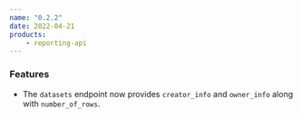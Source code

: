 ```yaml
---
name: "0.2.2"
date: 2022-04-21
products:
    - reporting-api
---
```

### Features

- The `datasets` endpoint now provides `creator_info` and `owner_info` along with `number_of_rows`.
